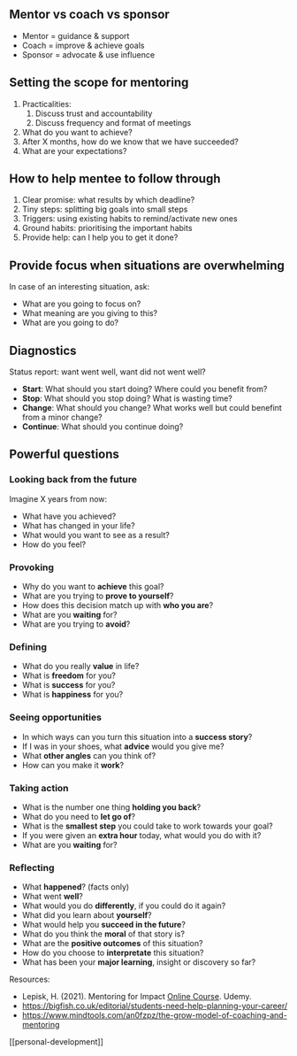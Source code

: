## Mentor vs coach vs sponsor
- Mentor = guidance & support
- Coach = improve & achieve goals
- Sponsor = advocate & use influence
## Setting the scope for mentoring
1. Practicalities: 
	1. Discuss trust and accountability
	2. Discuss frequency and format of meetings
2. What do you want to achieve?
3. After X months, how do we know that we have succeeded?
4. What are your expectations?
## How to help mentee to follow through
1. Clear promise: what results by which deadline?
2. Tiny steps: splitting big goals into small steps
3. Triggers: using existing habits to remind/activate new ones 
4. Ground habits: prioritising the important habits
5. Provide help: can I help you to get it done?
## Provide focus when situations are overwhelming
In case of an interesting situation, ask:
- What are you going to focus on?
- What meaning are you giving to this?
- What are you going to do?
## Diagnostics
Status report: want went well, want did not went well?
- __Start__: What should you start doing? Where could you benefit from?
- __Stop__: What should you stop doing? What is wasting time?
- __Change__: What should you change? What works well but could benefint from a minor change?
- __Continue__: What should you continue doing?

## Powerful questions
### Looking back from the future
Imagine X years from now:
- What have you achieved? 
- What has changed in your life?
- What would you want to see as a result?
- How do you feel?
### Provoking
- Why do you want to __achieve__ this goal?
- What are you trying to __prove to yourself__?
- How does this decision match up with __who you are__?
- What are you __waiting__ for?
- What are you trying to __avoid__?
### Defining
- What do you really __value__ in life?
- What is __freedom__ for you?
- What is __success__ for you?
- What is __happiness__ for you?
### Seeing opportunities
- In which ways can you turn this situation into a __success story__?
- If I was in your shoes, what __advice__ would you give me?
- What __other angles__ can you think of?
- How can you make it __work__?
### Taking action
- What is the number one thing __holding you back__?
- What do you need to __let go of__?
- What is the __smallest step__ you could take to work towards your goal?
- If you were given an __extra hour__ today, what would you do with it?
- What are you __waiting__ for?
### Reflecting
- What __happened__? (facts only)
- What went __well__?
- What would you do __differently__, if you could do it again?
- What did you learn about __yourself__?
- What would help you __succeed in the future__?
- What do you think the __moral__ of that story is?
- What are the __positive outcomes__ of this situation?
- How do you choose to __interpretate__ this situation?
- What has been your __major learning__, insight or discovery so far?

Resources:
- Lepisk, H. (2021). Mentoring for Impact [Online Course](https://www.udemy.com/course/mentoring-for-impact/). Udemy.
- https://bigfish.co.uk/editorial/students-need-help-planning-your-career/
- https://www.mindtools.com/an0fzpz/the-grow-model-of-coaching-and-mentoring

[[personal-development]]